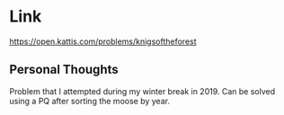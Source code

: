 # Link

https://open.kattis.com/problems/knigsoftheforest

## Personal Thoughts

Problem that I attempted during my winter break in 2019. Can be solved using a PQ after sorting the moose by year.


